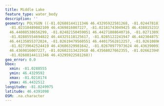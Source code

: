 ```yaml
---
title: Middle Lake
feature_type: water_body
description: ''
geometry: POLYGON ((-81.02688144111346 46.43295922581268, -81.02447818183698 46.43520706015502,
  -81.02310489082109 46.4369816007227, -81.02181743049425 46.43881523193483, -81.02241824531313
  46.44088538656299, -81.02482150459051 46.44271888640716, -81.02713893317882 46.44325118125617,
  -81.02885554694822 46.44325118125617, -81.0285122241947 46.44230487570638, -81.02688144111346
  46.44135855372024, -81.02619479560551 46.44017562812257, -81.02610896491736 46.43863778644975,
  -81.02739642524419 46.43686329981642, -81.02670977973624 46.43639009362111, -81.02585147285197
  46.4369816007227, -81.02602313422918 46.43568027662355, -81.02662394904807 46.43431976820109,
  -81.02688144111346 46.43295922581268))
geo_error: 0.0
bbox:
  xmin: -81.0288555
  ymin: 46.4329592
  xmax: -81.0218174
  ymax: 46.4432512
longitude: -81.0249975
latitude: 46.4391098
OSM: .na.character
---
```

